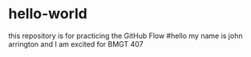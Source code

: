 # hello-world
this repository is for practicing the GitHub Flow
#hello my name is john arrington and I am excited for BMGT 407
